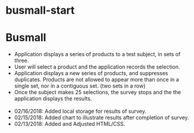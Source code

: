 # busmall-start

<h1>Busmall</h1>
<ul>
<li>Application displays a series of products to a test subject, in sets of three.</li>
<li>User will select a product and the application records the selection.</li>
<li>Application displays a new series of products, and suppresses duplicates.  Products are not allowed to appear more than once in a single set, nor in a contiguous set. (two sets in a row)</li>
<li>Once the subject makes 25 selections, the survey stops and the the application displays the results.</li>
<br>

<li>02/16/2018:  Added local storage for results of survey.</li>
<li>02/15/2018:  Added chart to illustrate results after completion of survey.</li>
<li>02/13/2018:  Added and Adjusted HTML/CSS.</li>

</ul>